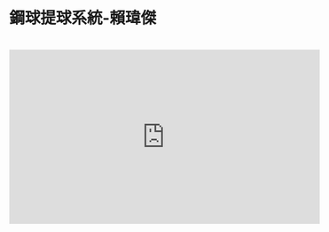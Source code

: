 # 鋼球提球系統-賴瑋傑

# <iframe width="560" height="315" src="https://www.youtube.com/embed/A3ACxl0PbP8" frameborder="0" allow="autoplay; encrypted-media" allowfullscreen></iframe>

